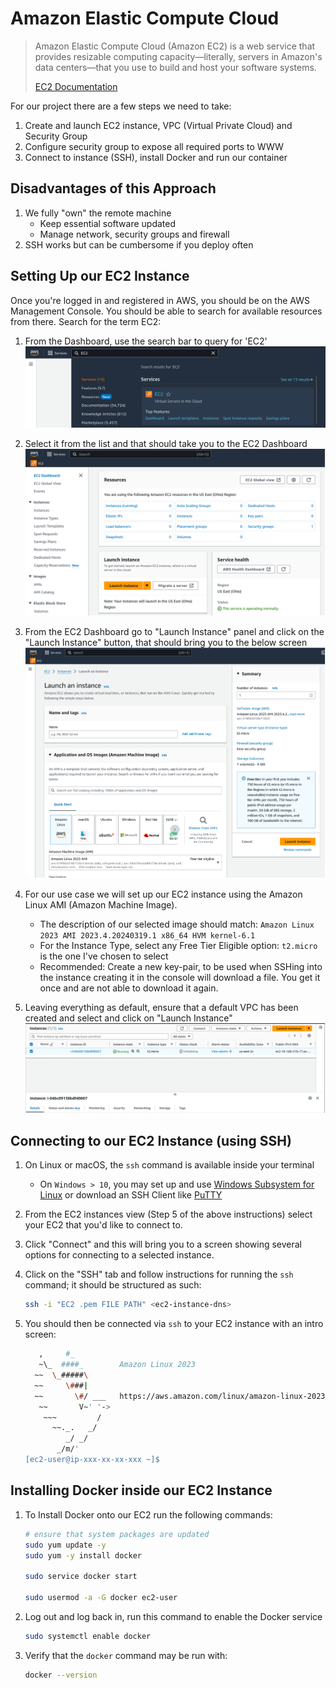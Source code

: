 # Amazon Elastic Compute Cloud

> Amazon Elastic Compute Cloud (Amazon EC2) is a web service that provides resizable computing capacity—literally,
> servers in Amazon's data centers—that you use to build and host your software systems.
>
> [EC2 Documentation](https://docs.aws.amazon.com/ec2/)

For our project there are a few steps we need to take:

1. Create and launch EC2 instance, VPC (Virtual Private Cloud) and Security Group
2. Configure security group to expose all required ports to WWW
3. Connect to instance (SSH), install Docker and run our container

## Disadvantages of this Approach

1. We fully "own" the remote machine
    - Keep essential software updated
    - Manage network, security groups and firewall
2. SSH works but can be cumbersome if you deploy often

## Setting Up our EC2 Instance

Once you're logged in and registered in AWS, you should be on the AWS Management
Console. You should be able to search for available resources from there. Search
for the term EC2:

1. From the Dashboard, use the search bar to query for 'EC2'
   ![EC2 Search](../../../.attachments/EC2/EC2%20Search.png "EC2 Search")

2. Select it from the list and that should take you to the EC2 Dashboard
   ![EC2 Dashboard](../../../.attachments/EC2/EC2%20Dashboard.png "EC2 Dashboard")

3. From the EC2 Dashboard go to "Launch Instance" panel and click on the "Launch Instance"
   button, that should bring you to the below screen
   ![Launch Instance](../../../.attachments/EC2/EC2%20LaunchInstance.png "EC2 Launch Instance")

4. For our use case we will set up our EC2 instance using the Amazon Linux AMI (Amazon Machine Image).
    - The description of our selected image should match:
      `Amazon Linux 2023 AMI 2023.4.20240319.1 x86_64 HVM kernel-6.1`
    - For the Instance Type, select any Free Tier Eligible option:
      `t2.micro` is the one I've chosen to select
    - Recommended: Create a new key-pair, to be used when SSHing into the instance creating it in the console
      will download a file. You get it once and are not able to download it again.

5. Leaving everything as default, ensure that a default VPC has been created and select and
   click on "Launch Instance"
   ![Launched Instance](../../../.attachments/EC2/EC2%20LaunchedInstance.png "EC2 Launched Instance")

## Connecting to our EC2 Instance (using SSH)

1. On Linux or macOS, the `ssh` command is available inside your terminal
    - On `Windows > 10`, you may set up and
      use [Windows Subsystem for Linux](https://learn.microsoft.com/en-us/windows/wsl/install)
      or download an SSH Client like [PuTTY](https://putty.org/)

2. From the EC2 instances view (Step 5 of the above instructions) select your EC2 that you'd like to connect to.
3. Click "Connect" and this will bring you to a screen showing several options for connecting to a selected instance.
4. Click on the "SSH" tab and follow instructions for running the `ssh` command; it should be structured as such:
    ```bash
    ssh -i "EC2 .pem FILE PATH" <ec2-instance-dns>
    ```
5. You should then be connected via `ssh` to your EC2 instance with an intro screen:
    ```bash
       ,     #_
       ~\_  ####_        Amazon Linux 2023
      ~~  \_#####\
      ~~     \###|
      ~~       \#/ ___   https://aws.amazon.com/linux/amazon-linux-2023
       ~~       V~' '->
        ~~~         /
          ~~._.   _/
             _/ _/
           _/m/'
    [ec2-user@ip-xxx-xx-xx-xxx ~]$ 
    ```

## Installing Docker inside our EC2 Instance

1. To Install Docker onto our EC2 run the following commands:
    ```bash
    # ensure that system packages are updated
    sudo yum update -y
    sudo yum -y install docker

    sudo service docker start

    sudo usermod -a -G docker ec2-user
    ```

2. Log out and log back in, run this command to enable the Docker service
    ```bash
    sudo systemctl enable docker
    ```
3. Verify that the `docker` command may be run with:
    ```bash
    docker --version
    ```

